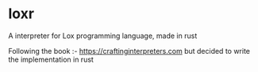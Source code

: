 # loxr
A interpreter for Lox programming language, made in rust

Following the book :- https://craftinginterpreters.com but decided to write the implementation in rust
